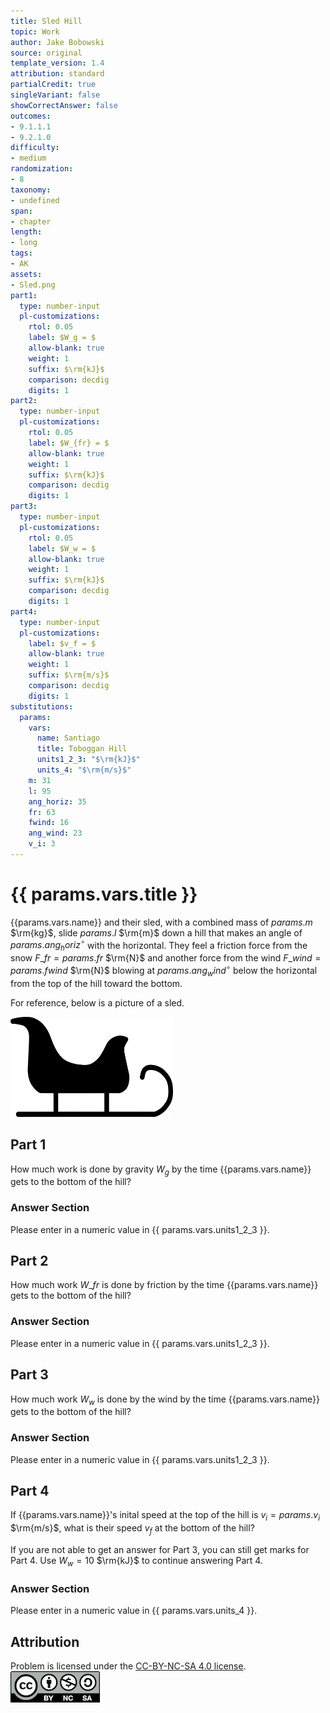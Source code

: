 ```yaml
---
title: Sled Hill
topic: Work
author: Jake Bobowski
source: original
template_version: 1.4
attribution: standard
partialCredit: true
singleVariant: false
showCorrectAnswer: false
outcomes:
- 9.1.1.1
- 9.2.1.0
difficulty:
- medium
randomization:
- 8
taxonomy:
- undefined
span:
- chapter
length:
- long
tags:
- AK
assets:
- Sled.png
part1:
  type: number-input
  pl-customizations:
    rtol: 0.05
    label: $W_g = $
    allow-blank: true
    weight: 1
    suffix: $\rm{kJ}$
    comparison: decdig
    digits: 1
part2:
  type: number-input
  pl-customizations:
    rtol: 0.05
    label: $W_{fr} = $
    allow-blank: true
    weight: 1
    suffix: $\rm{kJ}$
    comparison: decdig
    digits: 1
part3:
  type: number-input
  pl-customizations:
    rtol: 0.05
    label: $W_w = $
    allow-blank: true
    weight: 1
    suffix: $\rm{kJ}$
    comparison: decdig
    digits: 1
part4:
  type: number-input
  pl-customizations:
    label: $v_f = $
    allow-blank: true
    weight: 1
    suffix: $\rm{m/s}$
    comparison: decdig
    digits: 1
substitutions:
  params:
    vars:
      name: Santiago
      title: Toboggan Hill
      units1_2_3: "$\rm{kJ}$"
      units_4: "$\rm{m/s}$"
    m: 31
    l: 95
    ang_horiz: 35
    fr: 63
    fwind: 16
    ang_wind: 23
    v_i: 3
---
```

# {{ params.vars.title }}
{{params.vars.name}} and their sled, with a combined mass of ${{params.m}}$ $\rm{kg}$, slide ${{params.l}}$ $\rm{m}$ down a hill that makes an angle of ${{params.ang_horiz}}^\circ$ with the horizontal.
They feel a friction force from the snow $F\_{fr} = {{params.fr}}$ $\rm{N}$ and another force from the wind $F\_{wind} = {{params.fwind}}$ $\rm{N}$ blowing at ${{params.ang_wind}}^\circ$ below the horizontal from the top of the hill toward the bottom.

For reference, below is a picture of a sled.

<img src="Sled.png" alt= "Picture of a sled" width="260" height="160">

## Part 1

How much work is done by gravity $W_g$ by the time {{params.vars.name}} gets to the bottom of the hill?

### Answer Section

Please enter in a numeric value in {{ params.vars.units1_2_3 }}.

## Part 2

How much work $W\_{fr}$ is done by friction by the time {{params.vars.name}} gets to the bottom of the hill?

### Answer Section

Please enter in a numeric value in {{ params.vars.units1_2_3 }}.

## Part 3

How much work $W_w$ is done by the wind by the time {{params.vars.name}} gets to the bottom of the hill?

### Answer Section

Please enter in a numeric value in {{ params.vars.units1_2_3 }}.

## Part 4

If {{params.vars.name}}'s inital speed at the top of the hill is $v_i = {{params.v_i}}$ $\rm{m/s}$, what is their speed $v_f$ at the bottom of the hill?

If you are not able to get an answer for Part 3, you can still get marks for Part 4. Use $W_w = 10$ $\rm{kJ}$ to continue answering Part 4.

### Answer Section

Please enter in a numeric value in {{ params.vars.units_4 }}.

## Attribution

Problem is licensed under the [CC-BY-NC-SA 4.0 license](https://creativecommons.org/licenses/by-nc-sa/4.0/).<br> ![The Creative Commons 4.0 license requiring attribution-BY, non-commercial-NC, and share-alike-SA license.](https://raw.githubusercontent.com/firasm/bits/master/by-nc-sa.png)